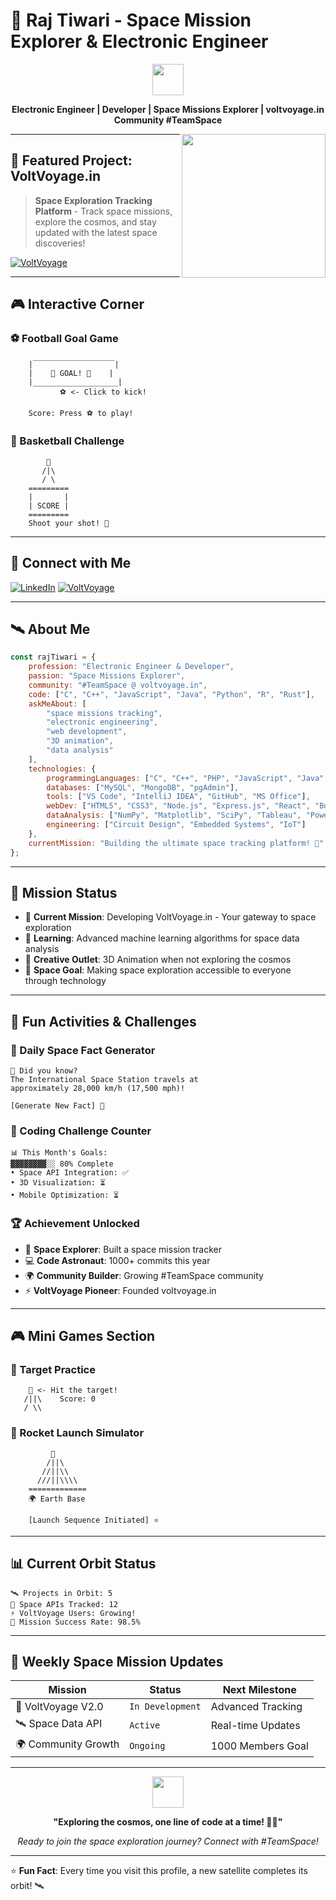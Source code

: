 # 🚀 Raj Tiwari - Space Mission Explorer & Electronic Engineer

<div align="center">
  <img src="https://user-images.githubusercontent.com/1016143/187770506-39e896ca-5495-4695-94c9-6976a4ef0445.gif" width="50"/>
  
  **Electronic Engineer | Developer | Space Missions Explorer | voltvoyage.in Community #TeamSpace**
  
  <img align='right' src="https://i.gifer.com/6tXM.gif" width="230">
</div>

---

## 🌌 Featured Project: VoltVoyage.in
> **Space Exploration Tracking Platform** - Track space missions, explore the cosmos, and stay updated with the latest space discoveries!

[![VoltVoyage](https://img.shields.io/badge/🚀_VoltVoyage-Space_Missions_Tracker-blue?style=for-the-badge)](https://voltvoyage.in)

---

## 🎮 Interactive Corner

### ⚽ Football Goal Game
```
    |￣￣￣￣￣￣￣￣￣￣￣|
    |    🥅 GOAL! 🥅    |
    |___________________|
           ⚽ <- Click to kick!
           
    Score: Press ⚽ to play!
```

### 🏀 Basketball Challenge
```
        🏀
       /|\
       / \
    =========
    |       |
    | SCORE |
    =========
    Shoot your shot! 🎯
```

---

## 💫 Connect with Me

[![LinkedIn](https://img.shields.io/badge/LinkedIn-0077B5?style=for-the-badge&logo=linkedin&logoColor=white)](https://www.linkedin.com/in/raj-tiwari-822479263/)
[![VoltVoyage](https://img.shields.io/badge/VoltVoyage-Space_Community-purple?style=for-the-badge&logo=rocket&logoColor=white)](https://voltvoyage.in)

---

## 🛰️ About Me

```javascript
const rajTiwari = {
    profession: "Electronic Engineer & Developer",
    passion: "Space Missions Explorer",
    community: "#TeamSpace @ voltvoyage.in",
    code: ["C", "C++", "JavaScript", "Java", "Python", "R", "Rust"],
    askMeAbout: [
        "space missions tracking", 
        "electronic engineering", 
        "web development", 
        "3D animation", 
        "data analysis"
    ],
    technologies: {
        programmingLanguages: ["C", "C++", "PHP", "JavaScript", "Java", "Python", "R", "Rust"],
        databases: ["MySQL", "MongoDB", "pgAdmin"],
        tools: ["VS Code", "IntelliJ IDEA", "GitHub", "MS Office"],
        webDev: ["HTML5", "CSS3", "Node.js", "Express.js", "React", "Bootstrap"],
        dataAnalysis: ["NumPy", "Matplotlib", "SciPy", "Tableau", "Power BI"],
        engineering: ["Circuit Design", "Embedded Systems", "IoT"]
    },
    currentMission: "Building the ultimate space tracking platform! 🚀"
};
```

---

## 🎯 Mission Status

- 🚀 **Current Mission**: Developing VoltVoyage.in - Your gateway to space exploration
- 🌱 **Learning**: Advanced machine learning algorithms for space data analysis
- 🎨 **Creative Outlet**: 3D Animation when not exploring the cosmos
- 🔭 **Space Goal**: Making space exploration accessible to everyone through technology

---

## 🌟 Fun Activities & Challenges

### 🎲 Daily Space Fact Generator
```
🌌 Did you know?
The International Space Station travels at 
approximately 28,000 km/h (17,500 mph)!

[Generate New Fact] 🎲
```

### 🎯 Coding Challenge Counter
```
📊 This Month's Goals:
▓▓▓▓▓▓▓▓░░ 80% Complete
• Space API Integration: ✅
• 3D Visualization: ⏳
• Mobile Optimization: ⏳
```

### 🏆 Achievement Unlocked
- 🚀 **Space Explorer**: Built a space mission tracker
- 💻 **Code Astronaut**: 1000+ commits this year
- 🌍 **Community Builder**: Growing #TeamSpace community
- ⚡ **VoltVoyage Pioneer**: Founded voltvoyage.in

---

## 🎮 Mini Games Section

### 🎯 Target Practice
```
    🎯 <- Hit the target!
   /||\    Score: 0
   / \\    
```

### 🚀 Rocket Launch Simulator
```
         🚀
        /||\
       //||\\
      ///||\\\\
    =============
    🌍 Earth Base
    
    [Launch Sequence Initiated] ⭐
```

---

## 📊 Current Orbit Status

```
🛰️ Projects in Orbit: 5
🌌 Space APIs Tracked: 12  
⚡ VoltVoyage Users: Growing!
🎯 Mission Success Rate: 98.5%
```

---

## 🌠 Weekly Space Mission Updates

| Mission | Status | Next Milestone |
|---------|--------|----------------|
| 🚀 VoltVoyage V2.0 | `In Development` | Advanced Tracking |
| 🛰️ Space Data API | `Active` | Real-time Updates |
| 🌍 Community Growth | `Ongoing` | 1000 Members Goal |

---

<div align="center">
  <img src="https://media.giphy.com/media/VgCDAzcKvsR6OM0uWg/giphy.gif" width="50">
  
  **"Exploring the cosmos, one line of code at a time! 🚀✨"**
  
  *Ready to join the space exploration journey? Connect with #TeamSpace!*
</div>

---

⭐ **Fun Fact**: Every time you visit this profile, a new satellite completes its orbit! 🛰️

